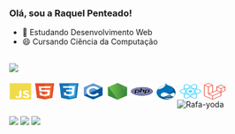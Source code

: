 ### Olá, sou a Raquel Penteado!


- 🌱 Estudando Desenvolvimento Web
- 😄 Cursando Ciência da Computação
<br>


 <div>
<!--   <a href="https://github.com/RaquelPenteado">
  <img height="150em" src="https://github-readme-stats.vercel.app/api?username=RaquelPenteado&show_icons=true&theme=dracula&include_all_commits=true&count_private=true"/> -->
  <img height="150em" src="https://github-readme-stats.vercel.app/api/top-langs/?username=RaquelPenteado&layout=compact&langs_count=7&theme=dracula"/>
</div>
  
  <div style="display: inline_block"><br>
  <img align="center" alt="JS" height="30" width="40" src="https://raw.githubusercontent.com/devicons/devicon/master/icons/javascript/javascript-plain.svg">
  <img align="center" alt="HTML" height="30" width="40" src="https://raw.githubusercontent.com/devicons/devicon/master/icons/html5/html5-original.svg">
  <img align="center" alt="CSS" height="30" width="40" src="https://raw.githubusercontent.com/devicons/devicon/master/icons/css3/css3-original.svg">
  <img align="center" alt="C" height="30" width="40" src="https://github.com/devicons/devicon/blob/master/icons/c/c-original.svg">
  <img align="center" alt="Node" height="30" width="40" src="https://github.com/devicons/devicon/blob/master/icons/nodejs/nodejs-original.svg">
  <img align="center" alt="PHP" height="30" width="40" src="https://github.com/devicons/devicon/blob/master/icons/php/php-original.svg">
  <img align="center" alt="Drupal" height="30" width="40" src="https://github.com/devicons/devicon/blob/master/icons/drupal/drupal-original.svg">
  <img align="center" alt="React" height="30" width="40" src="https://github.com/devicons/devicon/blob/master/icons/react/react-original.svg">
  <img align="center" alt="Laravel" height="30" width="40" src="https://github.com/devicons/devicon/blob/master/icons/laravel/laravel-original.svg">
  <img align="right" width="200px" alt="Rafa-yoda" src="https://i.picasion.com/pic91/556babe6d20983d658ebcf90ef9e839b.gif">
</div>  
  
  ##
  <div>
  <a href="https://instagram.com/raquel_penteado" target="_blank"><img src="https://img.shields.io/badge/-Instagram-%23E4405F?style=for-the-badge&logo=instagram&logoColor=white" target="_blank"></a>
  <a href = "mailto:penteadoraquel@yahoo.com.br"><img src="https://img.shields.io/badge/-Gmail-%23333?style=for-the-badge&logo=gmail&logoColor=white" target="_blank"></a>
  <a href="https://www.linkedin.com/in/raquelpenteado/" target="_blank"><img src="https://img.shields.io/badge/-LinkedIn-%230077B5?style=for-the-badge&logo=linkedin&logoColor=white" target="_blank"></a> 
  </div>
  
   
